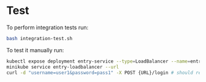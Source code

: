 # Test

To perform integration tests run:

```sh
bash integration-test.sh
```

To test it manually run:

```sh
kubectl expose deployment entry-service --type=LoadBalancer --name=entry-loadbalancer # if ingress does not work correctly
minikube service entry-loadbalancer --url
curl -d "username=user1&password=pass1" -X POST {URL}/login # should return token
```